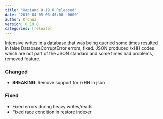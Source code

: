 ```yaml
---
title: "Xapiand 0.19.0 Released"
date: "2019-04-05 06:45:00 -0600"
author: Kronuz
version: 0.19.0
categories: [release]
---
```


Intensive writes in a database that was being queried some times resulted in
false DatabaseCorruptError errors, fixed. JSON produced \xHH codes which are
not part of the JSON standard and some times had problems, removed feature.


### Changed
- **BREAKING**: Remove support for \xHH in json

### Fixed
- Fixed errors during heavy writes/reads
- Fixed race condition in restore indexer
